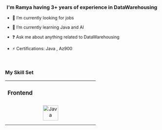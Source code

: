 
### <div align="center">I'm Ramya having 3+ years of experience in DataWarehousing </div>  
  

- 🔭 I’m currently looking for jobs
  

- 🌱 I’m currently learning Java and AI 
  

- ❓ Ask me about anything related to DataWarehousing  
  

- ⚡ Certifications: Java , Az900 
  

<br/>  

### <div align="Left">   My Skill Set  </div>
<table><tr><td valign="top" width="33%">



### Frontend  
<div align="center">  
<a href="https://www.java.com/en/download/help/whatis_java.html" target="_blank"><img style="margin: 10px"  alt="Java" height="50" /></a> 

